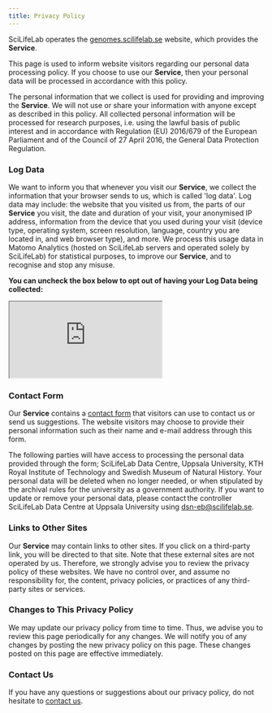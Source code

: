 ```yaml
---
title: Privacy Policy
---
```


SciLifeLab operates the [genomes.scilifelab.se](https://genomes.scilifelab.se/) website, which provides the **Service**.

This page is used to inform website visitors regarding our personal data processing policy. If you choose to use our **Service**, then your personal data will be processed in accordance with this policy.

The personal information that we collect is used for providing and improving the **Service**. We will not use or share your information with anyone except as described in this policy. All collected personal information will be processed for research purposes, i.e. using the lawful basis of public interest and in accordance with Regulation (EU) 2016/679 of the European Parliament and of the Council of 27 April 2016, the General Data Protection Regulation.

### Log Data

We want to inform you that whenever you visit our **Service**, we collect the information that your browser sends to us, which is called 'log data'. Log data may include: the website that you visited us from, the parts of our **Service** you visit, the date and duration of your visit, your anonymised IP address, information from the device that you used during your visit (device type, operating system, screen resolution, language, country you are located in, and web browser type), and more. We process this usage data in Matomo Analytics (hosted on SciLifeLab servers and operated solely by SciLifeLab) for statistical purposes, to improve our **Service**, and to recognise and stop any misuse.

**You can uncheck the box below to opt out of having your Log Data being collected:**

<iframe id="matoOpOut" src="https://matomo.dc.scilifelab.se/index.php?module=CoreAdminHome&action=optOut&language=en&fontSize=16px&fontFamily=Helvetica"></iframe>

### Contact Form

Our **Service** contains a <a href="/contact" target="_blank">contact form</a> that visitors can use to contact us or send us suggestions. The website visitors may choose to provide their personal information such as their name and e-mail address through this form.

The following parties will have access to processing the personal data provided through the form; SciLifeLab Data Centre, Uppsala University, KTH Royal Institute of Technology and Swedish Museum of Natural History. Your personal data will be deleted when no longer needed, or when stipulated by the archival rules for the university as a government authority. If you want to update or remove your personal data, please contact the controller SciLifeLab Data Centre at Uppsala University using [dsn-eb@scilifelab.se](mailto:dsn-eb@scilifelab.se).

### Links to Other Sites

Our **Service** may contain links to other sites. If you click on a third-party link, you will be directed to that site. Note that these external sites are not operated by us. Therefore, we strongly advise you to review the privacy policy of these websites. We have no control over, and assume no responsibility for, the content, privacy policies, or practices of any third-party sites or services.

### Changes to This Privacy Policy

We may update our privacy policy from time to time.
Thus, we advise you to review this page periodically for any changes.
We will notify you of any changes by posting the new privacy policy on this page.
These changes posted on this page are effective immediately.

### Contact Us

If you have any questions or suggestions about our privacy policy, do not hesitate to <a href="/contact" target="_blank">contact us</a>.
